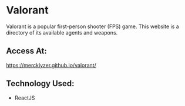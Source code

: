 # Valorant

Valorant is a popular first-person shooter (FPS) game. This website is a directory of its available agents and weapons.

## Access At:
https://mercklyzer.github.io/valorant/

## Technology Used:
* ReactJS
